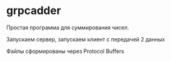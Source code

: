 ﻿# grpcadder
 
Простая программа для суммирования чисел. 

Запускаем сервер, запускаем клиент с передачей 2 данных

Файлы сформированы через Protocol Buffers

